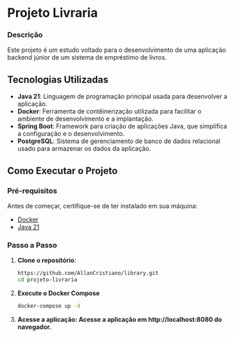 # Projeto Livraria

### Descrição

Este projeto é um estudo voltado para o desenvolvimento de uma aplicação backend júnior de um sistema de empréstimo de livros.

## Tecnologias Utilizadas

- **Java 21**: Linguagem de programação principal usada para desenvolver a aplicação.
- **Docker**: Ferramenta de contêinerização utilizada para facilitar o ambiente de desenvolvimento e a implantação.
- **Spring Boot**: Framework para criação de aplicações Java, que simplifica a configuração e o desenvolvimento.
- **PostgreSQL**: Sistema de gerenciamento de banco de dados relacional usado para armazenar os dados da aplicação.

## Como Executar o Projeto

### Pré-requisitos

Antes de começar, certifique-se de ter instalado em sua máquina:

- [Docker](https://www.docker.com/)
- [Java 21](https://www.oracle.com/java/technologies/javase/jdk21-archive-downloads.html)

### Passo a Passo

1. **Clone o repositório**:

   ```sh
   https://github.com/AllanCristiano/library.git
   cd projeto-livraria
   
2. **Execute o Docker Compose**

   ```sh
   docker-compose up -d
   
3. **Acesse a aplicação: Acesse a aplicação em http://localhost:8080 do navegador.**

